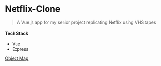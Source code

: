 # Netflix-Clone

> A Vue.js app for my senior project replicating Netflix using VHS tapes

#### Tech Stack
* Vue
* Express

[Object Map](https://github.com/BrenanMarenger/Capstone-Project/blob/main/ObjectMap.png)
